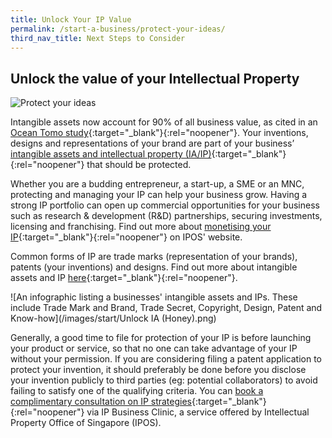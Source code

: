 ```yaml
---
title: Unlock Your IP Value
permalink: /start-a-business/protect-your-ideas/
third_nav_title: Next Steps to Consider
---
```


## Unlock the value of your Intellectual Property

![Protect your ideas](/images/start/StartSJ_StartSJ_TrademarksIP.jpg)

Intangible assets now account for 90% of all business value, as cited in an [Ocean Tomo study](https://oceantomo.com/intangible-asset-market-value-study/
){:target="_blank"}{:rel="noopener"}. Your inventions, designs and representations of your brand are part of your business’ [intangible assets and intellectual property (IA/IP)](https://www.ipos.gov.sg/about-ip){:target="_blank"}{:rel="noopener"} that should be protected.

Whether you are a budding entrepreneur, a start-up, a SME or an MNC, protecting and managing your IP can help your business grow. Having a strong IP portfolio can open up commercial opportunities for your business such as research & development (R&D) partnerships, securing investments, licensing and franchising. Find out more about [monetising your IP](https://www.ipos.gov.sg/manage-ip/monetise-ip){:target="_blank"}{:rel="noopener"} on IPOS' website.

Common forms of IP are trade marks (representation of your brands), patents (your inventions) and designs. Find out more about intangible assets and IP [here](https://www.ipos.gov.sg/about-ip){:target="_blank"}{:rel="noopener"}.

![An infographic listing a businesses' intangible assets and IPs. These include Trade Mark and Brand, Trade Secret, Copyright, Design, Patent and Know-how](/images/start/Unlock IA (Honey).png)

Generally, a good time to file for protection of your IP is before launching your product or service, so that no one can take advantage of your IP without your permission. If you are considering filing a patent application to protect your invention, it should preferably be done before you disclose your invention publicly to third parties (eg: potential collaborators) to avoid failing to satisfy one of the qualifying criteria. You can [book a complimentary consultation on IP strategies](https://www.ipos.gov.sg/eservices/ip-clinics){:target="_blank"}{:rel="noopener"} via IP Business Clinic, a service offered by Intellectual Property Office of Singapore (IPOS).
